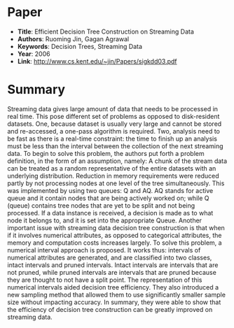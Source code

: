 # Paper

-  **Title**: Efficient Decision Tree Construction on Streaming Data
-  **Authors**: Ruoming Jin, Gagan Agrawal
-  **Keywords**: Decision Trees, Streaming Data
-  **Year**: 2006
-  **Link**: http://www.cs.kent.edu/~jin/Papers/sigkdd03.pdf

# Summary

Streaming data gives large amount of data that needs to be processed in real time. This pose different set of problems as opposed to disk-resident datasets. One, because dataset is usually very large and cannot be stored and re-accessed, a one-pass algorithm is required. Two, analysis need to be fast as there is a real-time constraint: the time to finish up an analysis must be less than the interval between the collection of the next streaming data. To begin to solve this problem, the authors put forth a problem definition, in the form of an assumption, namely: A chunk of the stream data can be treated as a random representative of the entire datasets with an underlying distribution. Reduction in memory requirements were reduced partly by not processing nodes at one level of the tree simultaneously. This was implemented by using two queues: Q and AQ. AQ stands for active queue and it contain nodes that are being actively worked on; while Q (queue) contains tree nodes that are yet to be split and not being processed.  If a data instance is received, a decision is made as to what node it belongs to, and it is set into the appropriate Queue. Another important issue with streaming data decision tree construction is that when if it involves numerical attributes, as opposed to categorical attributes, the memory and computation costs increases largely. To solve this problem, a numerical interval approach is proposed. It works thus: intervals of numerical attributes are generated, and are classified into two classes, intact intervals and pruned intervals. Intact intervals are intervals that are not pruned, while pruned intervals are intervals that are pruned because they are thought to not have a split point. The representation of this numerical intervals aided decision tree efficiency. They also introduced a new sampling method that allowed them to use significantly smaller sample size without impacting accuracy. In summary, they were able to show that the efficiency of decision tree construction can be greatly improved on streaming data.
